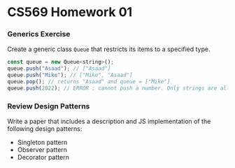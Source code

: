 # CS569 Homework 01

### Generics Exercise
Create a generic class `Queue` that restricts its items to a specified type.
```javascript
const queue = new Queue<string>();
queue.push("Asaad"); // ["Asaad"]
queue.push("Mike"); // ["Mike", "Asaad"]
queue.pop(); // returns "Asaad" and queue = ["Mike"]
queue.push(2022); // ERROR : cannot push a number. Only strings are allowed!
```
### Review Design Patterns
Write a paper that includes a description and JS implementation of the following design patterns:
* Singleton pattern
* Observer pattern
* Decorator pattern
